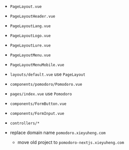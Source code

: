 - `PageLayout.vue`
- `PageLayoutHeader.vue`
- `PageLayoutLang.vue`
- `PageLayoutLogo.vue`
- `PageLayoutLure.vue`
- `PageLayoutMenu.vue`
- `PageLayoutMenuMobile.vue`

- `layouts/default.vue` use `PageLayout`

- `components/pomodoro/Pomodoro.vue`

- `pages/index.vue` use `Pomodoro`

- `components/FormButton.vue`
- `components/FormInput.vue`

- `controllers/*`

- replace domain name `pomodoro.xieyuheng.com`
  - move old project to `pomodoro-nextjs.xieyuheng.com`
